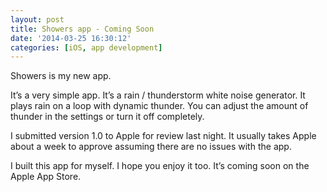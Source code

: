 ```yaml
---
layout: post
title: Showers app - Coming Soon
date: '2014-03-25 16:30:12'
categories: [iOS, app development]
---
```


Showers is my new app.

It’s a very simple app. It’s a rain / thunderstorm white noise generator. It plays rain on a loop with dynamic thunder. You can adjust the amount of thunder in the settings or turn it off completely.

I submitted version 1.0 to Apple for review last night. It usually takes Apple about a week to approve assuming there are no issues with the app.

I built this app for myself. I hope you enjoy it too. It’s coming soon on the Apple App Store.

